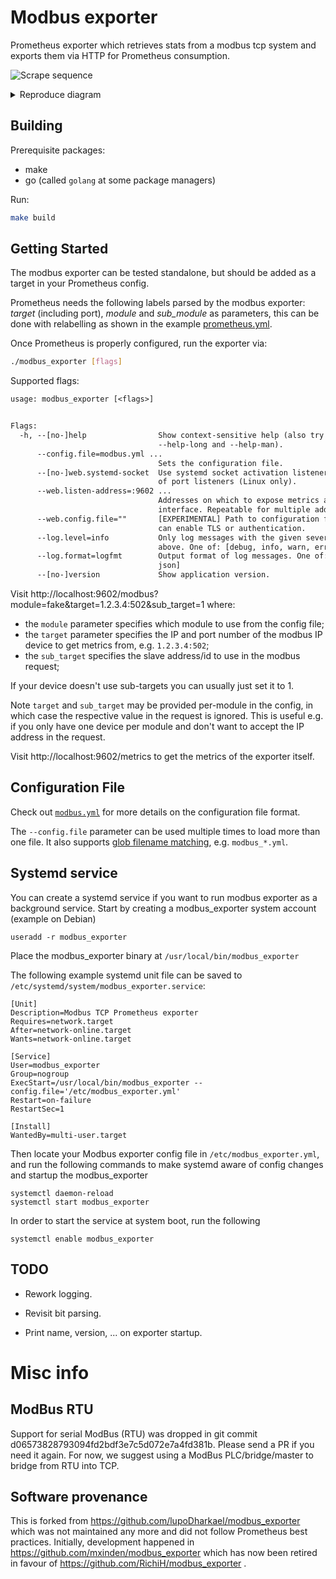 # Modbus exporter

Prometheus exporter which retrieves stats from a modbus tcp system and exports
them via HTTP for Prometheus consumption.

![Scrape sequence](/scrape-sequence.svg "Scrape sequence")

<details>
 <summary>Reproduce diagram</summary>

 Go to: https://bramp.github.io/js-sequence-diagrams/

 ```
Note right of Prometheus: prometheus.yml \n --- \n target: Modbus-TCP-10.0.0.5 \n sub_target: Modbus-Unit-10 \n module: VendorXY
Prometheus->Exporter: http://xxx.de/modbus?target=10.0.0.5&sub_target=10&module=vendorxy
Note right of Exporter: modbus.yml \n --- \n module: VendorXY \n - temperature_a: 400001 \n - temperature_b: 400002

Exporter->Modbus_TCP_10.0.0.5: tcp://10.0.0.5?unit=10&register=400001
Modbus_TCP_10.0.0.5->Modbus_RTU_10: rtu://_?register=400001
Modbus_RTU_10-->Modbus_TCP_10.0.0.5: value=20
Modbus_TCP_10.0.0.5-->Exporter: value=20

Exporter->Modbus_TCP_10.0.0.5: tcp://10.0.0.5?unit=10&register=400002
Modbus_TCP_10.0.0.5->Modbus_RTU_10: rtu://_?register=400002
Modbus_RTU_10-->Modbus_TCP_10.0.0.5: value=19
Modbus_TCP_10.0.0.5-->Exporter: value=19

Exporter-->Prometheus:temperature_a{module="VendorXY",sub_target="10"} 20 \ntemperature_b{module="VendorXY",sub_target="10"} 19

 ```

</details>



## Building

Prerequisite packages:
- make
- go (called `golang` at some package managers)

Run:

```bash
make build
```


## Getting Started

The modbus exporter can be tested standalone, but should be added as a target in your Prometheus config.

Prometheus needs the following labels parsed by the modbus exporter: *target* (including port), *module* and *sub_module* as parameters,
this can be done with relabelling as shown in the example [prometheus.yml](prometheus.yml).

Once Prometheus is properly configured, run the exporter via:

```bash
./modbus_exporter [flags]
```

Supported flags:

[embedmd]:# (help.txt)
```txt
usage: modbus_exporter [<flags>]


Flags:
  -h, --[no-]help                Show context-sensitive help (also try
                                 --help-long and --help-man).
      --config.file=modbus.yml ...  
                                 Sets the configuration file.
      --[no-]web.systemd-socket  Use systemd socket activation listeners instead
                                 of port listeners (Linux only).
      --web.listen-address=:9602 ...  
                                 Addresses on which to expose metrics and web
                                 interface. Repeatable for multiple addresses.
      --web.config.file=""       [EXPERIMENTAL] Path to configuration file that
                                 can enable TLS or authentication.
      --log.level=info           Only log messages with the given severity or
                                 above. One of: [debug, info, warn, error]
      --log.format=logfmt        Output format of log messages. One of: [logfmt,
                                 json]
      --[no-]version             Show application version.

```
Visit http://localhost:9602/modbus?module=fake&target=1.2.3.4:502&sub_target=1 where:

- the `module` parameter specifies which module to use from the config file;
- the `target` parameter specifies the IP and port number of the modbus IP device to get metrics from, e.g. `1.2.3.4:502`;
- the `sub_target` specifies the slave address/id to use in the modbus request;

If your device doesn't use sub-targets you can usually just set it to 1.

Note `target` and `sub_target` may be provided per-module in the config,
in which case the respective value in the request is ignored.
This is useful e.g. if you only have one device per module and don't want to accept the IP address in the request.

Visit http://localhost:9602/metrics to get the metrics of the exporter itself.

## Configuration File

Check out [`modbus.yml`](modbus.yml) for more details on the configuration file
format.

The `--config.file` parameter can be used multiple times to load more than one file.
It also supports [glob filename matching](https://pkg.go.dev/path/filepath#Glob), e.g. `modbus_*.yml`.

## Systemd service

You can create a systemd service if you want to run modbus exporter as a background service. Start by creating a modbus_exporter system account (example on Debian)

```shell
useradd -r modbus_exporter
```

Place the modbus_exporter binary at `/usr/local/bin/modbus_exporter`

The following example systemd unit file can be saved to `/etc/systemd/system/modbus_exporter.service`:

```systemd
[Unit]
Description=Modbus TCP Prometheus exporter
Requires=network.target
After=network-online.target
Wants=network-online.target

[Service]
User=modbus_exporter
Group=nogroup
ExecStart=/usr/local/bin/modbus_exporter --config.file='/etc/modbus_exporter.yml'
Restart=on-failure
RestartSec=1

[Install]
WantedBy=multi-user.target
```

Then locate your Modbus exporter config file in `/etc/modbus_exporter.yml`, and run the following commands to make systemd aware of config changes and startup the modbus_exporter

```shell
systemctl daemon-reload
systemctl start modbus_exporter
```

In order to start the service at system boot, run the following

```shell
systemctl enable modbus_exporter
```

## TODO

- Rework logging.

- Revisit bit parsing.

- Print name, version, ... on exporter startup.


# Misc info

## ModBus RTU

Support for serial ModBus (RTU) was dropped in git commit d06573828793094fd2bdf3e7c5d072e7a4fd381b.
Please send a PR if you need it again.
For now, we suggest using a ModBus PLC/bridge/master to bridge from RTU into TCP.

## Software provenance

This is forked from https://github.com/lupoDharkael/modbus_exporter which was not maintained any more and did not follow Prometheus best practices.
Initially, development happened in https://github.com/mxinden/modbus_exporter which has now been retired in favour of https://github.com/RichiH/modbus_exporter .
